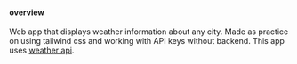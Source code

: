 #### overview
Web app that displays weather information about any city. Made as practice on using tailwind css and working with API keys without backend.
This app uses [weather api](https://www.weatherapi.com/).

